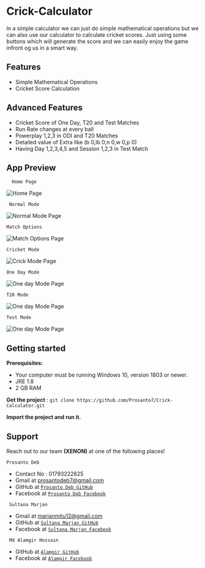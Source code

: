 # Crick-Calculator
In a simple calculator we can just do simple mathematical operations but we can also
use our calculator to calculate cricket scores. Just using some buttons which will generate the
score and we can easily enjoy the game infront og us in a smart way.

## Features
 * Simple Mathematical Operations
 * Cricket Score Calculation
 
## Advanced Features
 * Cricket Score of One Day, T20 and Test Matches 
 * Run Rate changes at every ball
 * Powerplay 1,2,3 in ODI and T20 Matches
 * Detailed value of Extra like (b 0,lb 0,n 0,w 0,p 0) 
 * Having Day 1,2,3,4,5 and Session 1,2,3 in Test Match
 
## App Preview 
```
  Home Page
```
 ![Home Page](https://github.com/Prosanto7/Crick-Calculator/blob/main/src/icons/home_page.png)
 
 ```
  Normal Mode
```
 ![Normal Mode Page](https://github.com/Prosanto7/Crick-Calculator/blob/main/src/icons/normal_calculator_page.png)
  ```
  Match Options
```
 ![Match Options Page](https://github.com/Prosanto7/Crick-Calculator/blob/main/src/icons/Cricket_page.png)
 
  ```
  Cricket Mode
```
 ![Crick Mode Page](https://github.com/Prosanto7/Crick-Calculator/blob/main/src/icons/cricket_mode.png)
 
  ```
One Day Mode
```
 ![One day Mode Page](https://github.com/Prosanto7/Crick-Calculator/blob/main/src/icons/one_day_match_page.png)
 ```
T20 Mode
```
 ![One day Mode Page](https://github.com/Prosanto7/Crick-Calculator/blob/main/src/icons/t20_match.png)
 
 ```
Test Mode
```
 ![One day Mode Page](https://github.com/Prosanto7/Crick-Calculator/blob/main/src/icons/test_match.png)
 
 ## Getting started
**Prerequisites:**
- Your computer must be running Windows 10, version 1803 or newer.
- JRE 1.8
- 2 GB RAM

**Get the project** :
    ```
    git clone https://github.com/Prosanto7/Crick-Calculator.git
    ```
    
**Import the project and run it.**    

## Support

Reach out to our team **(XENON)** at one of the following places!

 ```
 Prosanto Deb
 ```
- Contact No : 01793222825
- Gmail at prosantodeb7@gmail.com
- GitHub at <a href="https://github.com/Prosanto7" target="_blank">`Prosanto Deb GitHub`</a>
- Facebook at <a href="https://web.facebook.com/prosantoDEB" target="_blank">`Prosanto Deb Facebook`</a>

```
 Sultana Marjan
 ```
- Gmail at marjanmitu12@gmail.com 
- GitHub at <a href="https://github.com/marjan12" target="_blank">`Sultana Marjan GitHub`</a>
- Facebook at <a href="https://web.facebook.com/marjan.mitu.7796" target="_blank">`Sultana Marjan Facebook`</a>

```
 Md Alamgir Hossain
 ```
- GitHub at <a href="https://github.com/Dark-Hunter22" target="_blank">`Alamgir GitHub`</a>
- Facebook at <a href="https://web.facebook.com/meshwork.web" target="_blank">`Alamgir Facebook`</a>
  
 
 
